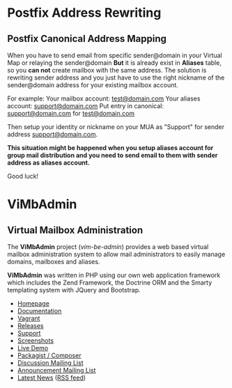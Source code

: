 # Postfix Address Rewriting
## Postfix Canonical Address Mapping

When you have to send email from specific sender@domain in your Virtual Map or relaying the sender@domain **But** it is already exist in **Aliases** table, so you **can not** create mailbox with the same address. The solution is rewriting sender address and you just have to use the right nickname of the sender@domain address for your existing mailbox account.

For example:
Your mailbox account: test@domain.com
Your aliases account: support@domain.com
Put entry in canonical: support@domain.com for test@domain.com

Then setup your identity or nickname on your MUA as "Support" for sender address support@domain.com.

**This situation might be happened when you setup aliases account for group mail distribution and you need to send email to them with sender address as aliases account.**

Good luck!

# ViMbAdmin
## Virtual Mailbox Administration

The **ViMbAdmin** project (*vim-be-admin*) provides a web based virtual mailbox administration system to allow mail administrators to easily manage domains, mailboxes and aliases.

**ViMbAdmin** was written in PHP using our own web application framework which includes the Zend Framework, the Doctrine ORM and the Smarty templating system with JQuery and Bootstrap.



* [Homepage](http://www.vimbadmin.net/)
* [Documentation](https://github.com/opensolutions/ViMbAdmin/wiki)
* [Vagrant](https://github.com/opensolutions/ViMbAdmin/wiki/Vagrant)
* [Releases](https://github.com/opensolutions/ViMbAdmin/releases)
* [Support](http://www.vimbadmin.net/support.php)
* [Screenshots](http://www.vimbadmin.net/screenshots.php)
* [Live Demo](http://www.vimbadmin.net/demo)
* [Packagist / Composer](https://packagist.org/packages/opensolutions/vimbadmin)
* [Discussion Mailing List](http://groups.google.com/group/vimbadmin-discuss)
* [Announcement Mailing List](http://groups.google.com/group/vimbadmin-announce)
* [Latest News](http://www.barryodonovan.com/tag/vimbadmin) ([RSS feed](http://www.barryodonovan.com/tag/vimbadmin/feed/))
